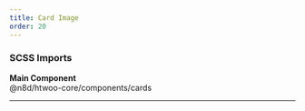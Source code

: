 ```yaml
---
title: Card Image
order: 20
---
```


### SCSS Imports

**Main Component**\
@n8d/htwoo-core/components/cards

***